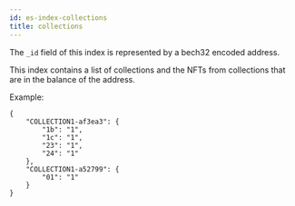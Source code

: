 ```yaml
---
id: es-index-collections
title: collections
---
```


The `_id` field of this index is represented by a bech32 encoded address.

This index contains a list of collections and the NFTs from collections that are in the balance of the address.

Example:
```
{
    "COLLECTION1-af3ea3": {
        "1b": "1",
        "1c": "1",
        "23": "1",
        "24": "1"
    },
    "COLLECTION1-a52799": {
        "01": "1"
    }
}
```
